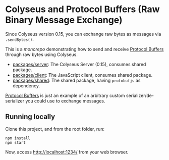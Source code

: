 # Colyseus and Protocol Buffers (Raw Binary Message Exchange)

Since Colyseus version 0.15, you can exchange raw bytes as messages via `.sendBytes()`.

This is a _monorepo_ demonstrating how to send and receive [Protocol Buffers](https://www.npmjs.com/package/protobufjs) through raw bytes using Colyseus.

- [packages/server](packages/server): The Colyseus Server (0.15), consumes shared package.
- [packages/client](packages/client): The JavaScript client, consumes shared package.
- [packages/shared](packages/shared): The shared package, having `protobufjs` as dependency.

[Protocol Buffers](https://www.npmjs.com/package/protobufjs) is just an example of an arbitrary custom serializer/de-serializer you could use to exchange messages.

## Running locally

Clone this project, and from the root folder, run:

```
npm install
npm start
```

Now, access [http://localhost:1234/](http://localhost:1234/) from your web browser.

